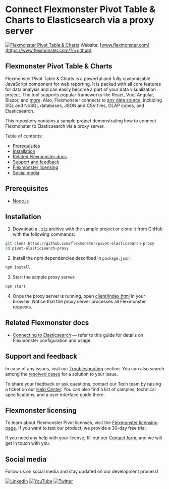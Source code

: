 # Connect Flexmonster Pivot Table & Charts to Elasticsearch via a proxy server
[![Flexmonster Pivot Table & Charts](https://cdn.flexmonster.com/landing.png)](https://www.flexmonster.com/?r=github)
Website: [www.flexmonster.com](https://www.flexmonster.com/?r=github)

## Flexmonster Pivot Table & Charts

Flexmonster Pivot Table & Charts is a powerful and fully customizable JavaScript component for web reporting. It is packed with all core features for data analysis and can easily become a part of your data visualization project. The tool supports popular frameworks like React, Vue, Angular, Blazor, and [more](https://www.flexmonster.com/doc/available-tutorials-integration?r=github). Also, Flexmonster connects to [any data source](https://www.flexmonster.com/doc/supported-data-sources?r=github), including SQL and NoSQL databases, JSON and CSV files, OLAP cubes, and Elasticsearch.

This repository contains a sample project demonstrating how to connect Flexmonster to Elasticsearch via a proxy server.

Table of contents:

- [Prerequisites](#prerequisites)
- [Installation](#installation)
- [Related Flexmonster docs](#related-flexmonster-docs)
- [Support and feedback](#support-and-feedback)
- [Flexmonster licensing](#flexmonster-licensing)
- [Social media](#social-media)

## Prerequisites

- [Node.js](https://nodejs.org/en/)

## Installation

1. Download a `.zip` archive with the sample project or clone it from GitHub with the following commands:

```bash
git clone https://github.com/flexmonster/pivot-elasticsearch-proxy
cd pivot-elasticsearch-proxy
```

2. Install the npm dependencies described in `package.json`:

```bash
npm install
```

3. Start the sample proxy server:

```bash
npm start
```

4. Once the proxy server is running, open [client/index.html](https://github.com/flexmonster/pivot-elasticsearch-proxy/blob/main/client/index.html) in your browser. Notice that the proxy server processes all Flexmonster requests.


## Related Flexmonster docs
 
- [Connecting to Elasticsearch](https://www.flexmonster.com/doc/connecting-to-elasticsearch/?r=github) — refer to this guide for details on Flexmonster configuration and usage.

## Support and feedback

In case of any issues, visit our [Troubleshooting](https://www.flexmonster.com/doc/typical-errors?r=github) section. You can also search among the [resolved cases](https://www.flexmonster.com/technical-support?r=github) for a solution to your issue.

To share your feedback or ask questions, contact our Tech team by raising a ticket on our [Help Center](https://www.flexmonster.com/help-center?r=github). You can also find a list of samples, technical specifications, and a user interface guide there.

## Flexmonster licensing

To learn about Flexmonster Pivot licenses, visit the [Flexmonster licensing page](https://www.flexmonster.com/pivot-table-editions-and-pricing?r=github). 
If you want to test our product, we provide a 30-day free trial.

If you need any help with your license, fill out our [Contact form](https://www.flexmonster.com/contact-our-team?r=github), and we will get in touch with you.

## Social media

Follow us on social media and stay updated on our development process!

[![LinkedIn](https://img.shields.io/badge/LinkedIn-blue?style=for-the-badge&logo=linkedin&logoColor=white)](https://linkedin.com/company/flexmonster) [![YouTube](https://img.shields.io/badge/YouTube-red?style=for-the-badge&logo=youtube&logoColor=white)](https://youtube.com/user/FlexMonsterPivot) [![Twitter](https://img.shields.io/badge/Twitter-blue?style=for-the-badge&logo=twitter&logoColor=white)](https://twitter.com/flexmonster)
